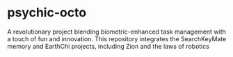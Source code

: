 # psychic-octo
A revolutionary project blending biometric-enhanced task management with a touch of fun and innovation. This repository integrates the SearchKeyMate memory and EarthChi projects, including Zion and the laws of robotics
